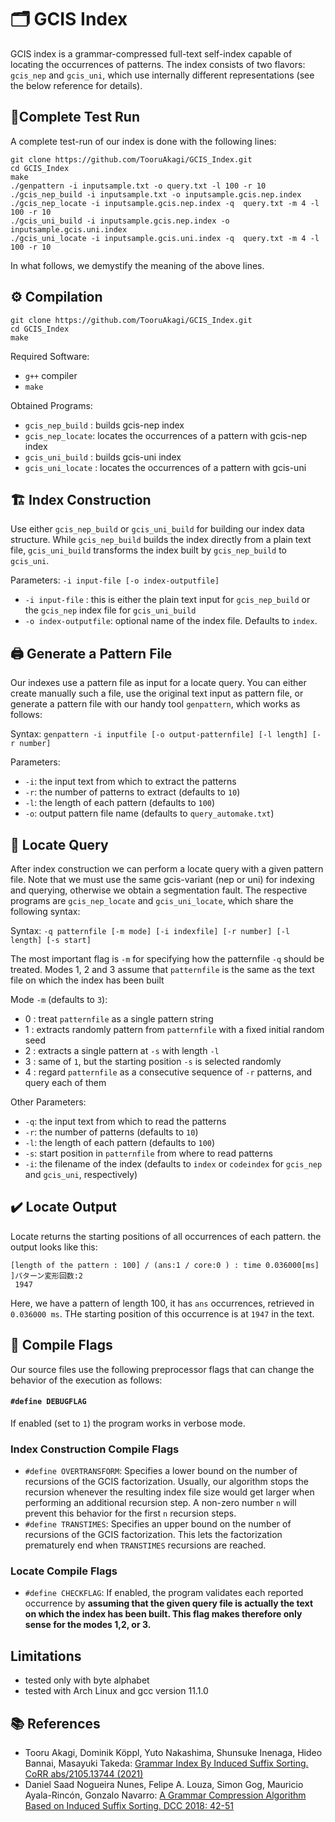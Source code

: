 # 🗂️  GCIS Index

GCIS index is a grammar-compressed full-text self-index capable of locating the occurrences of patterns. The index consists of two flavors: `gcis_nep` and `gcis_uni`, which use internally different representations (see the below reference for details).


## 🚀Complete Test Run

A complete test-run of our index is done with the following lines:

```
git clone https://github.com/TooruAkagi/GCIS_Index.git
cd GCIS_Index
make
./genpattern -i inputsample.txt -o query.txt -l 100 -r 10
./gcis_nep_build -i inputsample.txt -o inputsample.gcis.nep.index
./gcis_nep_locate -i inputsample.gcis.nep.index -q  query.txt -m 4 -l 100 -r 10
./gcis_uni_build -i inputsample.gcis.nep.index -o inputsample.gcis.uni.index
./gcis_uni_locate -i inputsample.gcis.uni.index -q  query.txt -m 4 -l 100 -r 10
```

In what follows, we demystify the meaning of the above lines.


## ⚙️ Compilation

```
git clone https://github.com/TooruAkagi/GCIS_Index.git
cd GCIS_Index
make
```

Required Software:
 - `g++` compiler
 - `make`

Obtained Programs:
 - `gcis_nep_build` : builds gcis-nep index
 - `gcis_nep_locate`: locates the occurrences of a pattern with gcis-nep index
 - `gcis_uni_build` : builds gcis-uni index
 - `gcis_uni_locate` : locates the occurrences of a pattern with gcis-uni


## 🏗️ Index Construction
Use either `gcis_nep_build` or `gcis_uni_build` for building our index data structure.
While `gcis_nep_build` builds the index directly from a plain text file, `gcis_uni_build` transforms the index built by `gcis_nep_build` to `gcis_uni`.

Parameters:  `-i input-file [-o index-outputfile]`
 - `-i input-file` : this is either the plain text input for `gcis_nep_build` or the `gcis_nep` index file for `gcis_uni_build`
 - `-o index-outputfile`: optional name of the index file. Defaults to `index`.



## 🖨️ Generate a Pattern File
Our indexes use a pattern file as input for a locate query.
You can either create manually such a file, use the original text input as pattern file, or generate a pattern file with our handy tool `genpattern`, which works as follows:

Syntax: `genpattern -i inputfile [-o output-patternfile] [-l length] [-r number]`

Parameters:
- `-i`: the input text from which to extract the patterns
- `-r`: the number of patterns to extract (defaults to `10`)
- `-l`: the length of each pattern (defaults to `100`)
- `-o`: output pattern file name (defaults to `query_automake.txt`)


## 🔎 Locate Query
After index construction we can perform a locate query with a given pattern file. Note that we must use the same gcis-variant (nep or uni) for indexing and querying, otherwise we obtain a segmentation fault.
The respective programs are `gcis_nep_locate` and `gcis_uni_locate`, which share the following syntax:

Syntax: `-q patternfile [-m mode] [-i indexfile] [-r number] [-l length] [-s start]`

The most important flag is `-m` for specifying how the patternfile `-q` should be treated. 
Modes 1, 2 and 3 assume that `patternfile` is the same as the text file on which the index has been built

Mode `-m` (defaults to `3`):
- 0 : treat `patternfile` as a single pattern string
- 1 : extracts randomly pattern from `patternfile` with a fixed initial random seed 
- 2 : extracts a single pattern at `-s` with length `-l`
- 3 : same of `1`, but the starting position `-s` is selected randomly
- 4 : regard `patternfile` as a consecutive sequence of `-r` patterns, and query each of them


Other Parameters:
- `-q`: the input text from which to read the patterns
- `-r`: the number of patterns (defaults to `10`)
- `-l`: the length of each pattern (defaults to `100`)
- `-s`: start position in `patternfile` from where to read patterns
- `-i`: the filename of the index (defaults to `index` or `codeindex` for `gcis_nep` and `gcis_uni`, respectively) 

## ✔️ Locate Output

Locate returns the starting positions of all occurrences of each pattern.
the output looks like this:
```
[length of the pattern : 100] / (ans:1 / core:0 ) : time 0.036000[ms]
]パターン変形回数:2
 1947
```
Here, we have a pattern of length 100, it has `ans` occurrences, retrieved in `0.036000 ms`.
THe starting position of this occurrence is at `1947` in the text.


## 🎌 Compile Flags
Our source files use the following preprocessor flags that can change the behavior of the execution as follows:

#### `#define DEBUGFLAG`
If enabled (set to `1`) the program works in verbose mode.

### Index Construction Compile Flags
- `#define OVERTRANSFORM`: Specifies a lower bound on the number of recursions of the GCIS factorization. Usually, our algorithm stops the recursion whenever the resulting index file size would get larger when performing an additional recursion step. A non-zero number `n` will prevent this behavior for the first `n` recursion steps.
- `#define TRANSTIMES`: Specifies an upper bound on the number of recursions of the GCIS factorization. This lets the factorization prematurely end when `TRANSTIMES`
recursions are reached. 



### Locate Compile Flags
- `#define CHECKFLAG`: If enabled, the program validates each reported occurrence by **assuming that the given query file is actually the text on which the index has been built. This flag makes therefore only sense for the modes 1,2, or 3.**


## Limitations
 - tested only with byte alphabet
 - tested with Arch Linux and gcc version 11.1.0


## 📚 References
- Tooru Akagi, Dominik Köppl, Yuto Nakashima, Shunsuke Inenaga, Hideo Bannai, Masayuki Takeda: [Grammar Index By Induced Suffix Sorting. CoRR abs/2105.13744 (2021)](https://arxiv.org/abs/2105.13744)
- Daniel Saad Nogueira Nunes, Felipe A. Louza, Simon Gog, Mauricio Ayala-Rincón, Gonzalo Navarro: [A Grammar Compression Algorithm Based on Induced Suffix Sorting. DCC 2018: 42-51](https://doi.org/10.1109/DCC.2018.00012)
